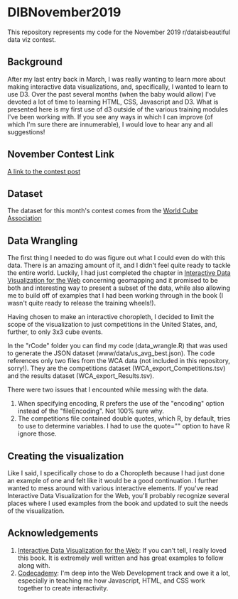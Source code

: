 # DIBNovember2019

This repository represents my code for the November 2019 r/dataisbeautiful data viz contest.

## Background
After my last entry back in March, I was really wanting to learn more about making interactive data visualizations, and, 
specifically, I wanted to learn to use D3. Over the past several months (when the baby would allow) I've devoted a lot of
time to learning HTML, CSS, Javascript and D3. What is presented here is my first use of d3 outside of the various training modules
I've been working with. If you see any ways in which I can improve (of which I'm sure there are innumerable), I would love to hear
any and all suggestions!

## November Contest Link

[A link to the contest post](https://www.reddit.com/r/dataisbeautiful/comments/drgz68/battle_dataviz_battle_for_the_month_of_november/)

## Dataset

The dataset for this month's contest comes from the [World Cube Association](https://www.worldcubeassociation.org/results/misc/export.html)

## Data Wrangling

The first thing I needed to do was figure out what I could even do with this data. There is an amazing amount of it, and I didn't feel
quite ready to tackle the entire world. Luckily, I had just completed the chapter in 
[Interactive Data Visualization for the Web](https://alignedleft.com/work/d3-book) concerning geomapping and it promised to be both
and interesting way to present a subset of the data, while also allowing me to build off of examples that I had been working through
in the book (I wasn't quite ready to release the training wheels!). 

Having chosen to make an interactive choropleth, I decided to limit the scope of the visualization to
just competitions in the United States, and, further, to only 3x3 cube events.

In the "rCode" folder you can find my code (data_wrangle.R) that was used to generate the JSON dataset (www/data/us_avg_best.json). The code references only two files from the WCA data (not included in this repository, sorry!). They are the competitions dataset (WCA_export_Competitions.tsv) and the results dataset (WCA_export_Results.tsv).

There were two issues that I encounted while messing with the data.

1. When specifying encoding, R prefers the use of the "encoding" option instead of the "fileEncoding". Not 100% sure why.
2. The competitions file contained double quotes, which R, by default, tries to use to determine variables. I had to use the quote="" option to have R ignore those.

## Creating the visualization

Like I said, I specifically chose to do a Choropleth because I had just done an example of one and felt like it would be a good continuation. I further wanted to mess around with various interactive elements. If you've read Interactive Data Visualization for the Web, you'll probably recognize several places where I used examples from the book and updated to suit the needs of the visualization.

## Acknowledgements

1. [Interactive Data Visualization for the Web](https://alignedleft.com/work/d3-book): If you can't tell, I really loved this book. It is extremely well written and has great examples to follow along with.
2. [Codecademy](https://www.codecademy.com/): I'm deep into the Web Development track and owe it a lot, especially in teaching me how Javascript, HTML, and CSS work together to create interactivity. 
